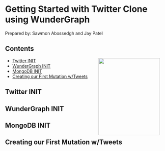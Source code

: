 # Getting Started with Twitter Clone using WunderGraph
Prepared by: Sawmon Abossedgh and Jay Patel

## Contents
<img align="right" width="200" height="250" src="https://user-images.githubusercontent.com/77422313/209737042-c726972d-1428-468f-904d-df84ba6149e0.png">

- [Twitter INIT](#twitter-init)
- [WunderGraph INIT](#wundergraph-init)
- [MongoDB INIT](#mongodb-init)
- [Creating our First Mutation w/Tweets](#creating-our-first-mutation-w/tweets)

## Twitter INIT


## WunderGraph INIT


## MongoDB INIT


## Creating our First Mutation w/Tweets
